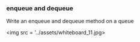 
### enqueue and dequeue
Write an enqueue and dequeue method on a queue


<img src = '../assets/whiteboard_11.jpg>